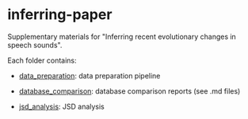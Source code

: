 # inferring-paper

Supplementary materials for "Inferring recent evolutionary changes in speech sounds".

Each folder contains:

* [data_preparation](data_preparation/data_prep.md): data preparation pipeline

* [database_comparison](database_comparison): database comparison reports (see .md files)

* [jsd_analysis](jsd_analysis/jsd_analysis.md): JSD analysis

